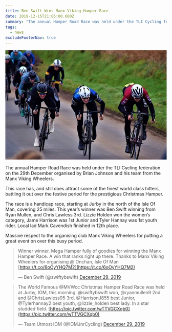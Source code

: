 ```yaml
---
title: Ben Swift Wins Manx Viking Hamper Race
date: 2019-12-15T21:05:00.000Z
summary: "The annual Hamper Road Race was held under the TLI Cycling federation on the 29th December organised by Brian Johnson and his team from the Manx Viking Wheelers. This race has, and still does..."
tags:
  - news
excludeFooterNav: true
---
```

![Image of Ben Swift winning Manx Viking Hamper Race](/u/news-ben-swift-wins-manx-viking-hamper-race.jpg)

The annual Hamper Road Race was held under the TLI Cycling federation on the 29th December organised by Brian Johnson and his team from the Manx Viking Wheelers.

This race has, and still does attract some of the finest world class hitters, battling it out over the festive period for the prestigious Christmas Hamper.

The race is a handicap race, starting at Jurby in the north of the Isle Of Man, covering 25 miles. This year’s winner was Ben Swift winning from Ryan Mullen, and Chris Lawless 3rd. Lizzie Holden won the women’s category, Jame Harrison was 1st Junior and Tyler Hannay was 1st youth rider. Local lad Mark Cavendish finished in 12th place.

Massive respect to the organising club Manx Viking Wheelers for putting a great event on over this busy period.

> Winner winner. Mega Hamper fully of goodies for winning the Manx Hamper Race. A win that ranks right up there. Thanks to Manx Viking Wheelers for organising @ Onchan, Isle Of Man [https://t.co/6oOyYHQ7M2](https://t.co/6oOyYHQ7M2)
>
> — Ben Swift (@swiftybswift) [December 29, 2019](https://twitter.com/swiftybswift/status/1211315573075955712)


> The World Famous @MVWcc Christmas Hamper Road Race was held at Jurby, IOM, this morning. @swiftybswift won, @ryanmullen9 2nd and @ChrisLawless95 3rd. @HarrisonJ855 best Junior, @Tylerhannay2 best youth, @lizzie_holden best lady. In a star studded field. [https://pic.twitter.com/wTTVGCXqb0](https://pic.twitter.com/wTTVGCXqb0)
>
> — Team Utmost IOM (@IOMJnrCycling) [December 29, 2019](https://twitter.com/IOMJnrCycling/status/1211273194826543106)

